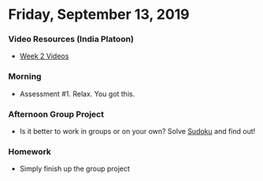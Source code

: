 Friday, September 13, 2019
====================
### Video Resources (India Platoon)
- [Week 2 Videos](https://www.youtube.com/playlist?list=PLu0CiQ7bzwEQT_GDPFAx7E7awUWCv5zMu)

### Morning
* Assessment #1. Relax. You got this.

### Afternoon Group Project
* Is it better to work in groups or on your own? Solve [Sudoku](https://github.com/julietplatoon/sudoku) and find out!

### Homework
* Simply finish up the group project

